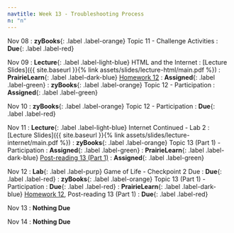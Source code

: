 ```yaml
---
navtitle: Week 13 - Troubleshooting Process
n: "n"
---
```


Nov 08
: **zyBooks**{: .label .label-orange} Topic 11 - Challenge Activities
    : **Due**{: .label .label-red}

Nov 09
: **Lecture**{: .label .label-light-blue} HTML and the Internet
	: [Lecture Slides]({{ site.baseurl }}{% link assets/slides/lecture-html/main.pdf %}) 
: **PrairieLearn**{: .label .label-dark-blue} [Homework 12]()
    : **Assigned**{: .label .label-green}
: **zyBooks**{: .label .label-orange} Topic 12 - Participation
    : **Assigned**{: .label .label-green}

Nov 10
: **zyBooks**{: .label .label-orange} Topic 12 - Participation
    : **Due**{: .label .label-red}

Nov 11
: **Lecture**{: .label .label-light-blue} Internet Continued - Lab 2
	: [Lecture Slides]({{ site.baseurl }}{% link assets/slides/lecture-internet/main.pdf %}) 
: **zyBooks**{: .label .label-orange} Topic 13 (Part 1) - Participation
    : **Assigned**{: .label .label-green}
: **PrairieLearn**{: .label .label-dark-blue} [Post-reading 13 (Part 1)](#)
    : **Assigned**{: .label .label-green}

Nov 12
: **Lab**{: .label .label-purp} Game of Life - Checkpoint 2 Due
    : **Due**{: .label .label-red}
: **zyBooks**{: .label .label-orange} Topic 13 (Part 1) - Participation
    : **Due**{: .label .label-red}
: **PrairieLearn**{: .label .label-dark-blue} [Homework 12](), Post-reading 13 (Part 1)
    : **Due**{: .label .label-red}

Nov 13
: **Nothing Due**

Nov 14
: **Nothing Due**

